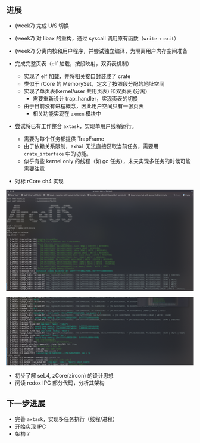
## 进展

+ (week7) 完成 U/S 切换
+ (week7) 对 libax 的重构，通过 syscall 调用原有函数（`write` + `exit`）
+ (week7) 分离内核和用户程序，并尝试独立编译，为隔离用户内存空间准备

+ 完成完整页表（elf 加载，按段映射，双页表机制）
  - 实现了 elf 加载，并将相关接口封装成了 crate
  - 类似于 rCore 的 MemorySet，定义了按照段分配的地址空间
  - 实现了单页表(kernel/user 共用页表) 和双页表 (分离)
    + 需要重新设计 trap_handler，实现页表的切换
  - 由于目前没有进程概念，因此用户空间只有一张页表
    + 相关功能实现在 `axmem` 模块中
+ 尝试将已有工作整合 `axtask`，实现单用户线程运行。
  - 需要为每个任务都提供 TrapFrame
  - 由于依赖关系限制，`axhal` 无法直接获取当前任务，需要用 `crate_interface` 中的功能。
  - 似乎有些 kernel only 的线程（如 gc 任务），未来实现多任务的时候可能需要注意
+ 对标 rCore ch4 实现

![](week8-1.png)

![](week8-2.png)

+ 初步了解 seL4, zCore(zircon) 的设计思想
+ 阅读 redox IPC 部分代码，分析其架构


## 下一步进展

+ 完善 `axtask`，实现多任务执行（线程/进程）
+ 开始实现 IPC 
+ 架构？

